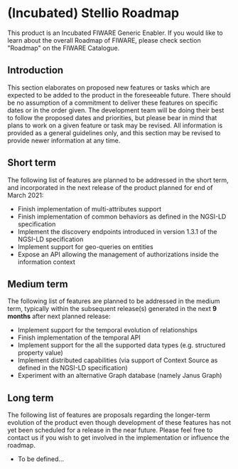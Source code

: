 # (Incubated) Stellio Roadmap

This product is an Incubated FIWARE Generic Enabler. If you would like to learn about the
overall Roadmap of FIWARE, please check section "Roadmap" on the FIWARE Catalogue.

## Introduction

This section elaborates on proposed new features or tasks which are expected to be added to the product in the
foreseeable future. There should be no assumption of a commitment to deliver these features on specific dates or in the
order given. The development team will be doing their best to follow the proposed dates and priorities, but please bear
in mind that plans to work on a given feature or task may be revised. All information is provided as a general
guidelines only, and this section may be revised to provide newer information at any time.

## Short term

The following list of features are planned to be addressed in the short term, and incorporated in the next release of
the product planned for end of March 2021:

- Finish implementation of multi-attributes support
- Finish implementation of common behaviors as defined in the NGSI-LD specification
- Implement the discovery endpoints introduced in version 1.3.1 of the NGSI-LD specification
- Implement support for geo-queries on entities
- Expose an API allowing the management of authorizations inside the information context

## Medium term

The following list of features are planned to be addressed in the medium term, typically within the subsequent
release(s) generated in the next **9 months** after next planned release:

- Implement support for the temporal evolution of relationships
- Finish implementation of the temporal API
- Implement support for the all the supported data types (e.g. structured property value)
- Implement distributed capabilities (via support of Context Source as defined in the NGSI-LD specification)
- Experiment with an alternative Graph database (namely Janus Graph)

## Long term

The following list of features are proposals regarding the longer-term evolution of the product even though development
of these features has not yet been scheduled for a release in the near future. Please feel free to contact us if you
wish to get involved in the implementation or influence the roadmap.

- To be defined...
